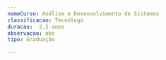 ```yaml
---
nomeCurso: Análise e Desenvolvimento de Sistemas 
classificacao: Tecnólogo 
duracao:  2,5 anos 
observacao: obs
tipo: Graduação 

---
```


